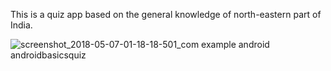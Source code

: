 This is a quiz app based on the general knowledge of north-eastern part of India. 


![screenshot_2018-05-07-01-18-18-501_com example android androidbasicsquiz](https://user-images.githubusercontent.com/27516303/39677255-741f332c-5195-11e8-84ec-04615c708373.png)
